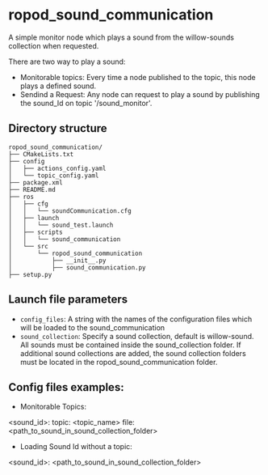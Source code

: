 # ropod_sound_communication

A simple monitor node which plays a sound from the willow-sounds collection when requested.

There are two way to play a sound:

* Monitorable topics: Every time a node published to the topic, this node plays a defined sound.
* Sendind a Request: Any node can request to play a sound by publishing the sound_Id on topic '/sound_monitor'.


## Directory structure

```
ropod_sound_communication/
├── CMakeLists.txt
├── config
│   ├── actions_config.yaml
│   └── topic_config.yaml
├── package.xml
├── README.md
├── ros
│   ├── cfg
│   │   └── soundCommunication.cfg
│   ├── launch
│   │   └── sound_test.launch
│   ├── scripts
│   │   └── sound_communication
│   └── src
│       └── ropod_sound_communication
│           ├── __init__.py
│           ├── sound_communication.py
├── setup.py
```

## Launch file parameters

* ``config_files``: A string with the names of the configuration files which will be loaded to the sound_communication
* ``sound_collection``: Specify a sound collection, default is willow-sound. All sounds must be contained inside the sound_collection folder. If additional sound collections are added, the sound collection folders must be located in the ropod_sound_communication folder.

## Config files examples:

* Monitorable Topics:

<sound_id>:
  topic: <topic_name>
  file: <path_to_sound_in_sound_collection_folder>

* Loading Sound Id without a topic:

<sound_id>: <path_to_sound_in_sound_collection_folder>
